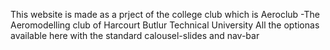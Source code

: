 This website is made as a prject of the college club which is Aeroclub -The Aeromodelling club of Harcourt Butlur Technical University
All the optionas available here with the standard calousel-slides and nav-bar 
